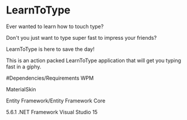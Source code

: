 # LearnToType
Ever wanted to learn how to touch type?

Don't you just want to type super fast to impress your friends?

LearnToType is here to save the day!

This is an action packed LearnToType application that will get you 
typing fast in a giphy.


#Dependencies/Requirements
WPM

MaterialSkin

Entity Framework/Entity Framework Core


5.6.1 .NET Framework
Visual Studio 15